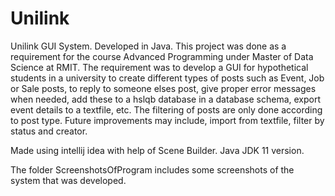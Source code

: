 # Unilink
Unilink GUI System. Developed in Java. 
This project was done as a requirement for the course Advanced Programming under Master of Data Science at RMIT.
The requirement was to develop a GUI for hypothetical students in a university to create different types of posts 
such as Event, Job or Sale posts, to reply to someone elses post, give proper error messages when needed, add these to a hslqb 
database in a database schema, export event details to a textfile, etc. The filtering of posts are only done according to 
post type. Future improvements may include, import from textfile, filter by status and creator.  

Made using intellij idea with help of Scene Builder. Java JDK 11 version. 

The folder ScreenshotsOfProgram includes some screenshots of the system that was developed.  
